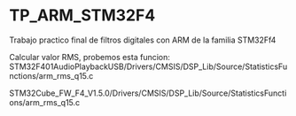 # TP_ARM_STM32F4
Trabajo practico final de filtros digitales con ARM de la familia STM32Ff4

Calcular valor RMS, probemos esta funcion:
STM32F401AudioPlaybackUSB/Drivers/CMSIS/DSP_Lib/Source/StatisticsFunctions/arm_rms_q15.c

STM32Cube_FW_F4_V1.5.0/Drivers/CMSIS/DSP_Lib/Source/StatisticsFunctions/arm_rms_q15.c 
